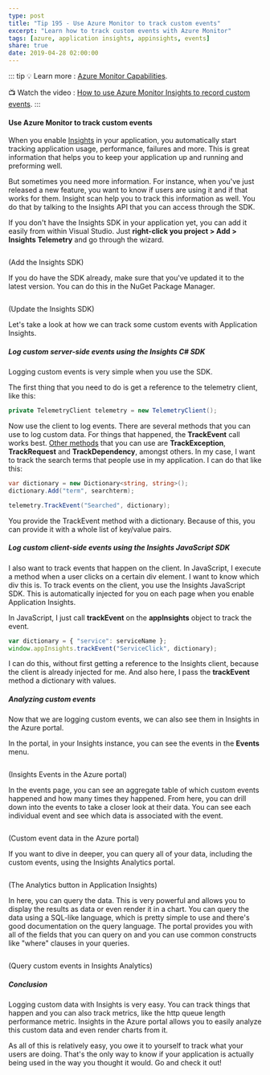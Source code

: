 ```yaml
---
type: post
title: "Tip 195 - Use Azure Monitor to track custom events"
excerpt: "Learn how to track custom events with Azure Monitor"
tags: [azure, application insights, appinsights, events]
share: true
date: 2019-04-28 02:00:00
---
```


::: tip
:bulb: Learn more : [Azure Monitor Capabilities](https://docs.microsoft.com/en-us/azure/azure-monitor/?WT.mc_id=docs-azuredevtips-micrum). 

:tv: Watch the video : [How to use Azure Monitor Insights to record custom events](https://www.youtube.com/watch?v=iTRILNstmFI&list=PLLasX02E8BPCNCK8Thcxu-Y-XcBUbhFWC&index=50&t=1s?WT.mc_id=youtube-azuredevtips-micrum).
:::
   
#### Use Azure Monitor to track custom events

When you enable [Insights](https://docs.microsoft.com/en-us/azure/application-insights/app-insights-overview?WT.mc_id=docs-azuredevtips-micrum) in your application, you automatically start tracking application usage, performance, failures and more. This is great information that helps you to keep your application up and running and preforming well.

But sometimes you need more information. For instance, when you've just released a new feature, you want to know if users are using it and if that works for them.
Insight scan help you to track this information as well. You do that by talking to the Insights API that you can access through the SDK.

If you don't have the Insights SDK in your application yet, you can add it easily from within Visual Studio. Just **right-click you project > Add > Insights Telemetry** and go through the wizard. 

<img :src="$withBase('/files/AddAppInsightsSDK.png')">

(Add the Insights SDK)

If you do have the SDK already, make sure that you've updated it to the latest version. You can do this in the NuGet Package Manager.

<img :src="$withBase('/files/UpdateAppInsightsSDKNuget.png')">

(Update the Insights SDK)

Let's take a look at how we can track some custom events with Application Insights.

##### Log custom server-side events using the Insights C# SDK

Logging custom events is very simple when you use the SDK.

The first thing that you need to do is get a reference to the telemetry client, like this:

```csharp
private TelemetryClient telemetry = new TelemetryClient();
```

Now use the client to log events. There are several methods that you can use to log custom data. For things that happened, the **TrackEvent** call works best. [Other methods](https://docs.microsoft.com/en-us/azure/application-insights/app-insights-api-custom-events-metrics?WT.mc_id=docs-azuredevtips-micrum) that you can use are **TrackException**, **TrackRequest** and **TrackDependency**, amongst others.
In my case, I want to track the search terms that people use in my application. I can do that like this:

```csharp
var dictionary = new Dictionary<string, string>();
dictionary.Add("term", searchterm);

telemetry.TrackEvent("Searched", dictionary);
```

You provide the TrackEvent method with a dictionary. Because of this, you can provide it with a whole list of key/value pairs.


##### Log custom client-side events using the Insights JavaScript SDK

I also want to track events that happen on the client. In JavaScript, I execute a method when a user clicks on a certain div element. I want to know which div this is.
To track events on the client, you use the Insights JavaScript SDK. This is automatically injected for you on each page when you enable Application Insights.

In JavaScript, I just call **trackEvent** on the **appInsights** object to track the event.

```javascript
var dictionary = { "service": serviceName };
window.appInsights.trackEvent("ServiceClick", dictionary);  
```

I can do this, without first getting a reference to the Insights client, because the client is already injected for me.
And also here, I pass the **trackEvent** method a dictionary with values. 

##### Analyzing custom events

Now that we are logging custom events, we can also see them in Insights in the Azure portal. 

In the portal, in your Insights instance, you can see the events in the **Events** menu.

<img :src="$withBase('/files/CustomEventsInPortal.png')">

(Insights Events in the Azure portal)

In the events page, you can see an aggregate table of which custom events happened and how many times they happened. 
From here, you can drill down into the events to take a closer look at their data. You can see each individual event and see which data is associated with the event.

<img :src="$withBase('/files/DataFromCustomEvent.png')">

(Custom event data in the Azure portal)

If you want to dive in deeper, you can query all of your data, including the custom events, using the Insights Analytics portal. 

<img :src="$withBase('/files/AppInsightsAnalyticsButton.png')">

(The Analytics button in Application Insights)

In here, you can query the data. This is very powerful and allows you to display the results as data or even render it in a chart. You can query the data using a SQL-like language, which is pretty simple to use and there's good documentation on the query language. The portal provides you with all of the fields that you can query on and you can use common constructs like "where" clauses in your queries.  

<img :src="$withBase('/files/AppInsightsAnalytics.png')">

(Query custom events in Insights Analytics)

##### Conclusion

Logging custom data with Insights is very easy. You can track things that happen and you can also track metrics, like the http queue length performance metric. Insights in the Azure portal allows you to easily analyze this custom data and even render charts from it. 

As all of this is relatively easy, you owe it to yourself to track what your users are doing. That's the only way to know if your application is actually being used in the way you thought it would. Go and check it out!



